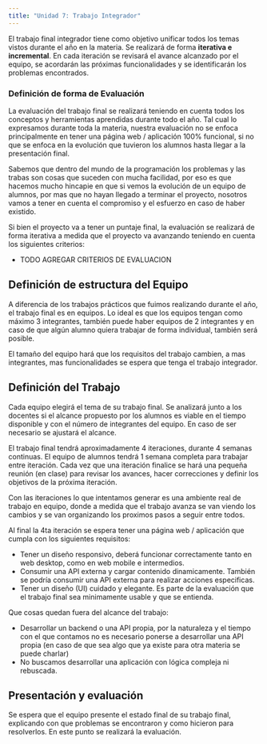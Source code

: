 ```yaml
---
title: "Unidad 7: Trabajo Integrador"
---
```


El trabajo final integrador tiene como objetivo unificar todos los temas vistos durante el año en la materia. Se realizará de forma **iterativa e incremental**. En cada iteración se revisará el avance alcanzado por el equipo, se acordarán las próximas funcionalidades y se identificarán los problemas encontrados.

### Definición de forma de Evaluación

La evaluación del trabajo final se realizará teniendo en cuenta todos los conceptos y herramientas aprendidas durante todo el año. Tal cual lo expresamos durante toda la materia, nuestra evaluación no se enfoca principalmente en tener una página web / aplicación 100% funcional, si no que se enfoca en la evolución que tuvieron los alumnos hasta llegar a la presentación final. 

Sabemos que dentro del mundo de la programación los problemas y las trabas son cosas que suceden con mucha facilidad, por eso es que hacemos mucho hincapie en que si vemos la evolución de un equipo de alumnos, por mas que no hayan llegado a terminar el proyecto, nosotros vamos a tener en cuenta el compromiso y el esfuerzo en caso de haber existido.

Si bien el proyecto va a tener un puntaje final, la evaluación se realizará de forma iterativa a medida que el proyecto va avanzando teniendo en cuenta los siguientes criterios:
- TODO AGREGAR CRITERIOS DE EVALUACION

## Definición de estructura del Equipo

A diferencia de los trabajos prácticos que fuimos realizando durante el año, el trabajo final es en equipos. Lo ideal es que los equipos tengan como máximo 3 integrantes, también puede haber equipos de 2 integrantes y en caso de que algún alumno quiera trabajar de forma individual, también será posible. 

El tamaño del equipo hará que los requisitos del trabajo cambien, a mas integrantes, mas funcionalidades se espera que tenga el trabajo integrador.

## Definición del Trabajo

Cada equipo elegirá el tema de su trabajo final. Se analizará junto a los docentes si el alcance propuesto por los alumnos es viable en el tiempo disponible y con el número de integrantes del equipo. En caso de ser necesario se ajustará el alcance.

El trabajo final tendrá aproximadamente 4 iteraciones, durante 4 semanas continuas. El equipo de alumnos tendrá 1 semana completa para trabajar entre iteración. Cada vez que una iteración finalice se hará una pequeña reunión (en clase) para revisar los avances, hacer correcciones y definir los objetivos de la próxima iteración.

Con las iteraciones lo que intentamos generar es una ambiente real de trabajo en equipo, donde a medida que el trabajo avanza se van viendo los cambios y se van organizando los proximos pasos a seguir entre todos.

Al final la 4ta iteración se espera tener una página web / aplicación que cumpla con los siguientes requisitos:

- Tener un diseño responsivo, deberá funcionar correctamente tanto en web desktop, como en web mobile e intermedios.
- Consumir una API externa y cargar contenido dinamicamente. También se podría consumir una API externa para realizar acciones especificas.
- Tener un diseño (UI) cuidado y elegante. Es parte de la evaluación que el trabajo final sea minimamente usable y que se entienda.

Que cosas quedan fuera del alcance del trabajo:
- Desarrollar un backend o una API propia, por la naturaleza y el tiempo con el que contamos no es necesario ponerse a desarrollar una API propia (en caso de que sea algo que ya existe para otra materia se puede charlar)
- No buscamos desarrollar una aplicación con lógica compleja ni rebuscada.

## Presentación y evaluación

Se espera que el equipo presente el estado final de su trabajo final, explicando con que problemas se encontraron y como hicieron para resolverlos. En este punto se realizará la evaluación.